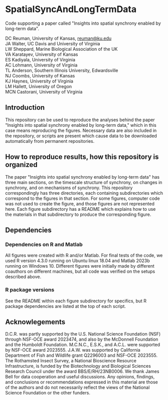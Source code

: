 # SpatialSyncAndLongTermData

Code supporting a paper called "Insights into spatial synchrony enabled by long-term data". 

DC Reuman, University of Kansas, reuman@ku.edu  
JA Walter, UC Davis and University of Virginia  
LW Sheppard, Marine Biological Association of the UK  
VA Karatayev, University of Kansas  
ES Kadiyala, University of Virginia  
AC Lohmann, University of Virginia  
TL Anderson, Southern Illinois University, Edwardsville  
NJ Coombs, University of Kansas  
KJ Haynes, University of Virginia  
LM Hallett, University of Oregon  
MCN Castorani, University of Virginia  

## Introduction

This repository can be used to reproduce the analyses behind the paper "Insights into spatial synchrony enabled by long-term data," which in this case means reproducing the figures. Necessary data are also included in the repository, or scripts are present which cause data to be downloaded automatically from permanent repositories. 

## How to reproduce results, how this repository is organized

The paper "Insights into spatial synchrony enabled by long-term data" has three main sections, on the
timescale structure of synchrony, on changes in synchrony, and on mechanisms of synchrony. This
repository correspondingly has three directories, each containing subdirectories which correspond
to the figures in that section. For some figures, computer code was not used to create the figure,
and those figures are not represented here. Each figure subdirectory has a README which explains how to use
the materials in that subdirectory to produce the corresponding figure.

## Dependencies

### Dependencies on R and Matlab

All figures were created with R and/or Matlab. For final tests of the code, we used R version 
4.3.0 running on Ubuntu linux 18.04 and Matlab 2023b running on Windows 10. Different figures were initially made by different
coauthors on different machines, but all code was verified on the setups described above.

### R package versions

See the README within each figure subdirectory for specifics, but R package dependencies are listed at the
top of each script. 

## Acknowlegements

D.C.R. was partly supported by the U.S. National Science Foundation (NSF) through NSF-OCE award 2023474, and also by the McDonnell Foundation and the Humboldt Foundation. M.C.N.C., E.S.K., and A.C.L. were supported by NSF-OCE award 2023555. J.A.W. was supported by California Department of Fish and Wildlife grant Q2296003 and NSF-OCE 2023555. The Rothamsted Insect Survey, a National Bioscience Resource Infrastructure, is funded by the Biotechnology and Biological Sciences Research Council under the award BBS/E/RH/23NB0006. We thank James Bell for data cooperation and useful discussions. Any opinions, findings, and conclusions or recommendations expressed in this material are those of the authors and do not necessarily reflect the views of the National Science Foundation or the other funders. 

